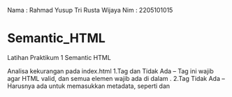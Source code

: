 Nama  : Rahmad Yusup Tri Rusta Wijaya
Nim   : 2205101015

# Semantic_HTML
Latihan Praktikum 1 Semantic HTML

Analisa kekurangan pada index.html
1.Tag <html> dan <body> Tidak Ada – Tag ini wajib agar HTML valid, dan semua elemen wajib ada di dalam <body>.
2.Tag <head> Tidak Ada – Harusnya ada untuk memasukkan metadata, seperti <meta charset="UTF-8"> dan <title>.
3.Kesalahan Penulisan Tag – Ada spasi sebelum <li> pada <li><a href="#kesimpulan">Kesimpulan</a></li>, dapat menyebabkan kesalahan pada beberapa browser.
4.DOCTYPE di Footer – <!DOCTYPE html> seharusnya hanya ada di awal dokumen, tidak di dalam <footer>.
5.Struktur Semantic Kurang Konsisten – Jika konten memiliki beberapa bagian, sebaiknya menggunakan lebih dari satu <section>, atau pertimbangkan tag HTML5 lainnya seperti <article>.
6.Kekurangan tag link css pada index.html – Untuk mendesain tampilan halaman, harus menggunakan metode seperti inline atau internal CSS.
